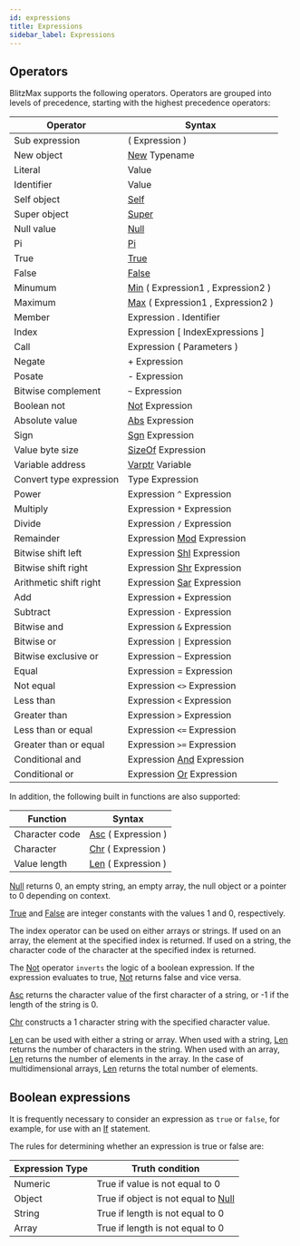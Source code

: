 ```yaml
---
id: expressions
title: Expressions
sidebar_label: Expressions
---
```


## Operators

BlitzMax supports the following operators. Operators are grouped into levels of precedence,
starting with the highest precedence operators:

| Operator  | Syntax  |
|---|---|
| Sub expression  | ( Expression )  |
| New object  | [New] Typename  |
| Literal  | Value  |
| Identifier  | Value  |
| Self object  | [Self]  |
| Super object  | [Super]  |
| Null value  | [Null]  |
| Pi  | [Pi]  |
| True  | [True]  |
| False  | [False]  |
| Minumum  | [Min] ( Expression1 , Expression2 )  |
| Maximum  | [Max] ( Expression1 , Expression2 )  |
| Member  | Expression . Identifier  |
| Index  | Expression [ IndexExpressions ]  |
| Call  | Expression ( Parameters ) |
| Negate  | + Expression  |
| Posate  | - Expression  |
| Bitwise complement  | `~` Expression  |
| Boolean not  | [Not] Expression  |
| Absolute value  | [Abs] Expression  |
| Sign  | [Sgn] Expression  |
| Value byte size  | [SizeOf] Expression  |
| Variable address  | [Varptr] Variable  |
| Convert type expression  | Type Expression  |
| Power  | Expression `^` Expression  |
| Multiply  | Expression `*` Expression  |
| Divide  | Expression `/` Expression  |
| Remainder  | Expression [Mod] Expression  |
| Bitwise shift left  | Expression [Shl] Expression  |
| Bitwise shift right  | Expression [Shr] Expression  |
| Arithmetic shift right  | Expression [Sar] Expression  |
| Add  | Expression `+` Expression  |
| Subtract  | Expression `-` Expression  |
| Bitwise and  | Expression `&` Expression  |
| Bitwise or  | Expression <code>&#124;</code>  Expression  |
| Bitwise exclusive or  | Expression `~` Expression  |
| Equal  | Expression = Expression  |
| Not equal  | Expression `<>` Expression  |
| Less than  | Expression `<` Expression  |
| Greater than  | Expression `>` Expression  |
| Less than or equal  | Expression `<=` Expression  |
| Greater than or equal  | Expression `>=` Expression  |
| Conditional and  | Expression [And] Expression  |
| Conditional or  | Expression [Or] Expression  |

In addition, the following built in functions are also supported:

| Function  | Syntax  |
|---|---|
| Character code  | [Asc] ( Expression )  |
| Character  | [Chr] ( Expression )  |
| Value length  | [Len] ( Expression )  |

[Null] returns 0, an empty string, an empty array, the null object or a pointer to 0 depending on context.

[True] and [False] are integer constants with the values 1 and 0, respectively.

The index operator can be used on either arrays or strings. If used on an array,
the element at the specified index is returned. If used on a string, the character code
of the character at the specified index is returned.

The [Not] operator `inverts` the logic of a boolean expression. If the expression
evaluates to true, [Not] returns false and vice versa.

[Asc] returns the character value of the first character of a string, or -1 if the length of the string is 0.

[Chr] constructs a 1 character string with the specified character value.

[Len] can be used with either a string or array. When used with a string, [Len]
returns the number of characters in the string. When used with an array, [Len] returns
the number of elements in the array. In the case of multidimensional arrays, [Len]
returns the total number of elements.

## Boolean expressions

It is frequently necessary to consider an expression as `true` or `false`, for
example, for use with an [If] statement.

The rules for determining whether an expression is true or false are:

| Expression Type  | Truth condition  |
|---|---|
| Numeric  | True if value is not equal to 0  |
| Object  | True if object is not equal to [Null]  |
| String  | True if length is not equal to 0  |
| Array  | True if length is not equal to 0  |


[Null]: ../../api/brl/brl.blitz/#null
[True]: ../../api/brl/brl.blitz/#true
[False]: ../../api/brl/brl.blitz/#false
[Not]: ../../api/brl/brl.blitz/#not
[Asc]: ../../api/brl/brl.blitz/#asc
[Chr]: ../../api/brl/brl.blitz/#chr
[Len]: ../../api/brl/brl.blitz/#len
[If]: ../../api/brl/brl.blitz/#if
[Or]: ../../api/brl/brl.blitz/#or
[And]: ../../api/brl/brl.blitz/#and
[New]: ../../api/brl/brl.blitz/#new
[Self]: ../../api/brl/brl.blitz/#self
[Super]: ../../api/brl/brl.blitz/#super
[Pi]: ../../api/brl/brl.blitz/#pi
[Min]: ../../api/brl/brl.blitz/#min
[Max]: ../../api/brl/brl.blitz/#max
[Abs]: ../../api/brl/brl.blitz/#abs
[Sgn]: ../../api/brl/brl.blitz/#sgn
[SizeOf]: ../../api/brl/brl.blitz/#sizeof
[Varptr]: ../../api/brl/brl.blitz/#varptr
[Mod]: ../../api/brl/brl.blitz/#mod
[Shl]: ../../api/brl/brl.blitz/#shl
[Shr]: ../../api/brl/brl.blitz/#shr
[Sar]: ../../api/brl/brl.blitz/#sar
